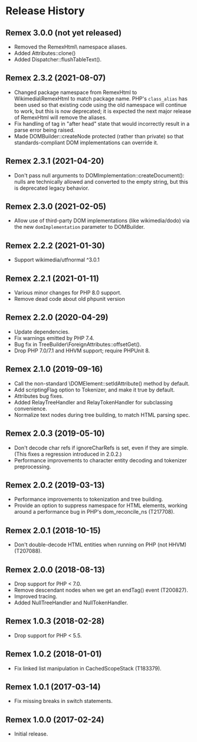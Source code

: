# Release History

## Remex 3.0.0 (not yet released)
* Removed the RemexHtml\ namespace aliases.
* Added Attributes::clone()
* Added Dispatcher::flushTableText().

## Remex 2.3.2 (2021-08-07)
* Changed package namespace from RemexHtml to Wikimedia\RemexHtml to match
  package name.  PHP's `class_alias` has been used so that existing code
  using the old namespace will continue to work, but this is now deprecated;
  it is expected the next major release of RemexHtml will remove the aliases.
* Fix handling of <body> tag in "after head" state that would incorrectly
  result in a parse error being raised.
* Made DOMBuilder::createNode protected (rather than private) so that
  standards-compliant DOM implementations can override it.

## Remex 2.3.1 (2021-04-20)
* Don't pass null arguments to DOMImplementation::createDocument(): nulls
  are technically allowed and converted to the empty string, but this is
  deprecated legacy behavior.

## Remex 2.3.0 (2021-02-05)
* Allow use of third-party DOM implementations (like wikimedia/dodo)
  via the new `domImplementation` parameter to DOMBuilder.

## Remex 2.2.2 (2021-01-30)
* Support wikimedia/utfnormal ^3.0.1

## Remex 2.2.1 (2021-01-11)
* Various minor changes for PHP 8.0 support.
* Remove dead code about old phpunit version

## Remex 2.2.0 (2020-04-29)
* Update dependencies.
* Fix warnings emitted by PHP 7.4.
* Bug fix in TreeBuilder\ForeignAttributes::offsetGet().
* Drop PHP 7.0/7.1 and HHVM support; require PHPUnit 8.

## Remex 2.1.0 (2019-09-16)
* Call the non-standard \DOMElement::setIdAttribute() method by default.
* Add scriptingFlag option to Tokenizer, and make it true by default.
* Attributes bug fixes.
* Added RelayTreeHandler and RelayTokenHandler for subclassing convenience.
* Normalize text nodes during tree building, to match HTML parsing spec.

## Remex 2.0.3 (2019-05-10)
* Don't decode char refs if ignoreCharRefs is set, even if they are simple.
  (This fixes a regression introduced in 2.0.2.)
* Performance improvements to character entity decoding and tokenizer
  preprocessing.

## Remex 2.0.2 (2019-03-13)
* Performance improvements to tokenization and tree building.
* Provide an option to suppress namespace for HTML elements, working around
  a performance bug in PHP's dom_reconcile_ns (T217708).

## Remex 2.0.1 (2018-10-15)
* Don't double-decode HTML entities when running on PHP (not HHVM) (T207088).

## Remex 2.0.0 (2018-08-13)
* Drop support for PHP < 7.0.
* Remove descendant nodes when we get an endTag() event (T200827).
* Improved tracing.
* Added NullTreeHandler and NullTokenHandler.

## Remex 1.0.3 (2018-02-28)
* Drop support for PHP < 5.5.

## Remex 1.0.2 (2018-01-01)
* Fix linked list manipulation in CachedScopeStack (T183379).

## Remex 1.0.1 (2017-03-14)
* Fix missing breaks in switch statements.

## Remex 1.0.0 (2017-02-24)
* Initial release.
